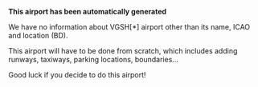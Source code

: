 **This airport has been automatically generated**

We have no information about VGSH[*] airport other than its name, ICAO and location (BD).

This airport will have to be done from scratch, which includes adding runways, taxiways, parking locations, boundaries...

Good luck if you decide to do this airport!